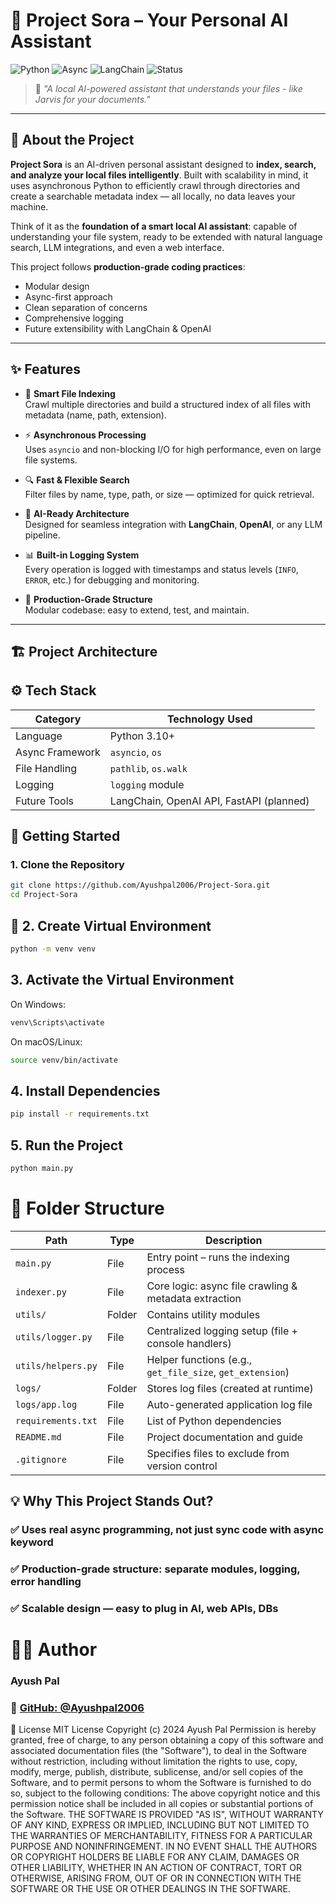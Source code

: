 # 🔮 Project Sora – Your Personal AI Assistant  

![Python](https://img.shields.io/badge/Python-3.10+-blue.svg)
![Async](https://img.shields.io/badge/Asyncio-Supported-brightgreen)
![LangChain](https://img.shields.io/badge/LangChain-Integrated-orange)
![Status](https://img.shields.io/badge/Status-Active-success)

> 🌟 *"A local AI-powered assistant that understands your files - like Jarvis for your documents."*

---

## 📖 About the Project

**Project Sora** is an AI-driven personal assistant designed to **index, search, and analyze your local files intelligently**. Built with scalability in mind, it uses asynchronous Python to efficiently crawl through directories and create a searchable metadata index — all locally, no data leaves your machine.

Think of it as the **foundation of a smart local AI assistant**: capable of understanding your file system, ready to be extended with natural language search, LLM integrations, and even a web interface.

This project follows **production-grade coding practices**:
- Modular design
- Async-first approach
- Clean separation of concerns
- Comprehensive logging
- Future extensibility with LangChain & OpenAI

---

## ✨ Features

- 📂 **Smart File Indexing**  
  Crawl multiple directories and build a structured index of all files with metadata (name, path, extension).

- ⚡ **Asynchronous Processing**  
  Uses `asyncio` and non-blocking I/O for high performance, even on large file systems.

- 🔍 **Fast & Flexible Search**  
  Filter files by name, type, path, or size — optimized for quick retrieval.

- 🧠 **AI-Ready Architecture**  
  Designed for seamless integration with **LangChain**, **OpenAI**, or any LLM pipeline.

- 📊 **Built-in Logging System**  
  Every operation is logged with timestamps and status levels (`INFO`, `ERROR`, etc.) for debugging and monitoring.

- 🚀 **Production-Grade Structure**  
  Modular codebase: easy to extend, test, and maintain.

---

## 🏗️ Project Architecture

## ⚙️ Tech Stack

| Category        | Technology Used                          |
|----------------|------------------------------------------|
| Language        | Python 3.10+                             |
| Async Framework | `asyncio`, `os`                          |
| File Handling   | `pathlib`, `os.walk`                     |
| Logging         | `logging` module                         |
| Future Tools    | LangChain, OpenAI API, FastAPI (planned) |

## 🚀 Getting Started

### 1. Clone the Repository

```bash
git clone https://github.com/Ayushpal2006/Project-Sora.git
cd Project-Sora
```

## 🔧 2. Create Virtual Environment

```bash
python -m venv venv
```

## 3. Activate the Virtual Environment
On Windows:
```bash
venv\Scripts\activate
```
On macOS/Linux:
```bash
source venv/bin/activate
```
## 4. Install Dependencies
```bash
pip install -r requirements.txt
```

## 5. Run the Project
```bash
python main.py
```
# 📂 Folder Structure
| Path               | Type  | Description                                      |
|--------------------|-------|--------------------------------------------------|
| `main.py`          | File  | Entry point – runs the indexing process         |
| `indexer.py`       | File  | Core logic: async file crawling & metadata extraction |
| `utils/`           | Folder| Contains utility modules                          |
| `utils/logger.py`  | File  | Centralized logging setup (file + console handlers) |
| `utils/helpers.py` | File  | Helper functions (e.g., `get_file_size`, `get_extension`) |
| `logs/`            | Folder| Stores log files (created at runtime)            |
| `logs/app.log`     | File  | Auto-generated application log file              |
| `requirements.txt` | File  | List of Python dependencies                      |
| `README.md`        | File  | Project documentation and guide                  |
| `.gitignore`       | File  | Specifies files to exclude from version control  |

## 💡 Why This Project Stands Out?

### ✅ Uses real async programming, not just sync code with async keyword
### ✅ Production-grade structure: separate modules, logging, error handling
### ✅ Scalable design — easy to plug in AI, web APIs, DBs

# 🧑‍💻 Author
### Ayush Pal

### 🔗 [GitHub: @Ayushpal2006](https://github.com/Ayushpal2006)


📜 License
MIT License Copyright (c) 2024 Ayush Pal Permission is hereby granted, free of charge, to any person obtaining a copy of this software and associated documentation files (the "Software"), to deal in the Software without restriction, including without limitation the rights to use, copy, modify, merge, publish, distribute, sublicense, and/or sell copies of the Software, and to permit persons to whom the Software is furnished to do so, subject to the following conditions: The above copyright notice and this permission notice shall be included in all copies or substantial portions of the Software. THE SOFTWARE IS PROVIDED "AS IS", WITHOUT WARRANTY OF ANY KIND, EXPRESS OR IMPLIED, INCLUDING BUT NOT LIMITED TO THE WARRANTIES OF MERCHANTABILITY, FITNESS FOR A PARTICULAR PURPOSE AND NONINFRINGEMENT. IN NO EVENT SHALL THE AUTHORS OR COPYRIGHT HOLDERS BE LIABLE FOR ANY CLAIM, DAMAGES OR OTHER LIABILITY, WHETHER IN AN ACTION OF CONTRACT, TORT OR OTHERWISE, ARISING FROM, OUT OF OR IN CONNECTION WITH THE SOFTWARE OR THE USE OR OTHER DEALINGS IN THE SOFTWARE.

